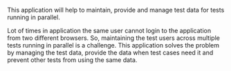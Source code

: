 This application will help to maintain, provide and manage test data for tests running in parallel.

Lot of times in application the same user cannot login to the application from two different browsers. So, maintaining the test users across multiple tests running in parallel is a challenge.
This application solves the problem by managing the test data, provide the data when test cases need it and prevent other tests from using the same data.